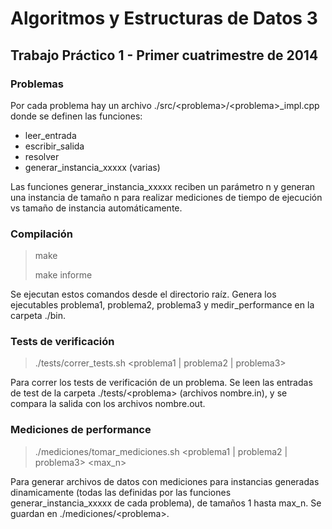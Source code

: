 # Algoritmos y Estructuras de Datos 3
## Trabajo Práctico 1 - Primer cuatrimestre de 2014

### Problemas

Por cada problema hay un archivo ./src/&lt;problema&gt;/&lt;problema&gt;_impl.cpp donde se definen las funciones: 

- leer_entrada
- escribir_salida
- resolver
- generar_instancia_xxxxx (varias)

Las funciones generar_instancia_xxxxx reciben un parámetro n y generan una instancia de tamaño n para realizar mediciones de tiempo de ejecución vs tamaño de instancia automáticamente.

### Compilación
> make
>
> make informe

Se ejecutan estos comandos desde el directorio raíz. Genera los ejecutables problema1, problema2, problema3 y medir_performance en la carpeta ./bin.

### Tests de verificación
> ./tests/correr_tests.sh &lt;problema1 | problema2 | problema3&gt;

Para correr los tests de verificación de un problema. Se leen las entradas de test de la carpeta ./tests/&lt;problema&gt; (archivos nombre.in), y se compara la salida con los archivos nombre.out.

### Mediciones de performance
> ./mediciones/tomar_mediciones.sh &lt;problema1 | problema2 | problema3&gt; &lt;max_n&gt;

Para generar archivos de datos con mediciones para instancias generadas dinamicamente (todas las definidas por las funciones generar_instancia_xxxxx de cada problema), de tamaños 1 hasta max_n. Se guardan en ./mediciones/&lt;problema&gt;.